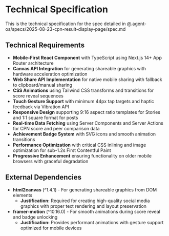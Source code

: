 # Technical Specification

This is the technical specification for the spec detailed in @.agent-os/specs/2025-08-23-cpn-result-display-page/spec.md

## Technical Requirements

- **Mobile-First React Component** with TypeScript using Next.js 14+ App Router architecture
- **Canvas API Integration** for generating shareable graphics with hardware acceleration optimization
- **Web Share API Implementation** for native mobile sharing with fallback to clipboard/manual sharing
- **CSS Animations** using Tailwind CSS transforms and transitions for score reveal sequences
- **Touch Gesture Support** with minimum 44px tap targets and haptic feedback via Vibration API
- **Responsive Design** supporting 9:16 aspect ratio templates for Stories and 1:1 square format for posts
- **Real-time Data Fetching** using Server Components and Server Actions for CPN score and peer comparison data
- **Achievement Badge System** with SVG icons and smooth animation transitions
- **Performance Optimization** with critical CSS inlining and image optimization for sub-1.2s First Contentful Paint
- **Progressive Enhancement** ensuring functionality on older mobile browsers with graceful degradation

## External Dependencies

- **html2canvas** (^1.4.1) - For generating shareable graphics from DOM elements
  - **Justification:** Required for creating high-quality social media graphics with proper text rendering and layout preservation
- **framer-motion** (^10.16.0) - For smooth animations during score reveal and badge unlocking
  - **Justification:** Provides performant animations with gesture support optimized for mobile devices
